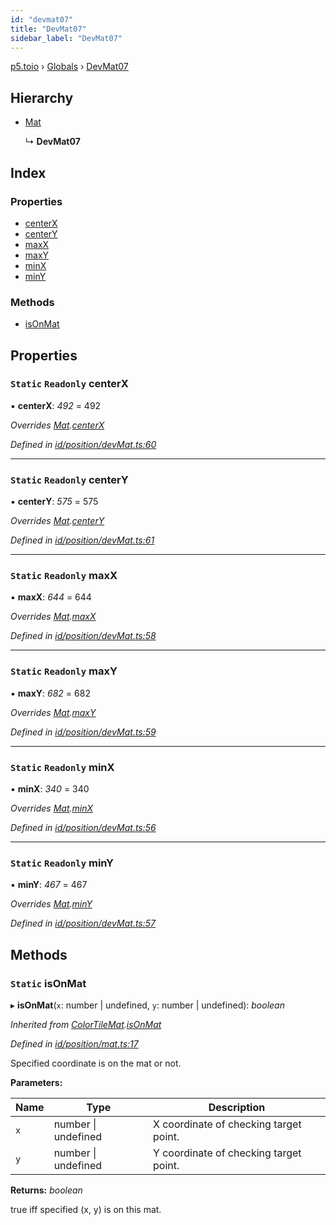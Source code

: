 ```yaml
---
id: "devmat07"
title: "DevMat07"
sidebar_label: "DevMat07"
---
```


[p5.toio](../index.md) › [Globals](../globals.md) › [DevMat07](devmat07.md)

## Hierarchy

* [Mat](mat.md)

  ↳ **DevMat07**

## Index

### Properties

* [centerX](devmat07.md#static-readonly-centerx)
* [centerY](devmat07.md#static-readonly-centery)
* [maxX](devmat07.md#static-readonly-maxx)
* [maxY](devmat07.md#static-readonly-maxy)
* [minX](devmat07.md#static-readonly-minx)
* [minY](devmat07.md#static-readonly-miny)

### Methods

* [isOnMat](devmat07.md#static-isonmat)

## Properties

### `Static` `Readonly` centerX

▪ **centerX**: *492* = 492

*Overrides [Mat](mat.md).[centerX](mat.md#static-protected-centerx)*

*Defined in [id/position/devMat.ts:60](https://github.com/tetunori/p5.toio/blob/1b39efe/src/id/position/devMat.ts#L60)*

___

### `Static` `Readonly` centerY

▪ **centerY**: *575* = 575

*Overrides [Mat](mat.md).[centerY](mat.md#static-protected-centery)*

*Defined in [id/position/devMat.ts:61](https://github.com/tetunori/p5.toio/blob/1b39efe/src/id/position/devMat.ts#L61)*

___

### `Static` `Readonly` maxX

▪ **maxX**: *644* = 644

*Overrides [Mat](mat.md).[maxX](mat.md#static-protected-maxx)*

*Defined in [id/position/devMat.ts:58](https://github.com/tetunori/p5.toio/blob/1b39efe/src/id/position/devMat.ts#L58)*

___

### `Static` `Readonly` maxY

▪ **maxY**: *682* = 682

*Overrides [Mat](mat.md).[maxY](mat.md#static-protected-maxy)*

*Defined in [id/position/devMat.ts:59](https://github.com/tetunori/p5.toio/blob/1b39efe/src/id/position/devMat.ts#L59)*

___

### `Static` `Readonly` minX

▪ **minX**: *340* = 340

*Overrides [Mat](mat.md).[minX](mat.md#static-protected-minx)*

*Defined in [id/position/devMat.ts:56](https://github.com/tetunori/p5.toio/blob/1b39efe/src/id/position/devMat.ts#L56)*

___

### `Static` `Readonly` minY

▪ **minY**: *467* = 467

*Overrides [Mat](mat.md).[minY](mat.md#static-protected-miny)*

*Defined in [id/position/devMat.ts:57](https://github.com/tetunori/p5.toio/blob/1b39efe/src/id/position/devMat.ts#L57)*

## Methods

### `Static` isOnMat

▸ **isOnMat**(`x`: number | undefined, `y`: number | undefined): *boolean*

*Inherited from [ColorTileMat](colortilemat.md).[isOnMat](colortilemat.md#static-isonmat)*

*Defined in [id/position/mat.ts:17](https://github.com/tetunori/p5.toio/blob/1b39efe/src/id/position/mat.ts#L17)*

Specified coordinate is on the mat or not.

**Parameters:**

Name | Type | Description |
------ | ------ | ------ |
`x` | number &#124; undefined | X coordinate of checking target point. |
`y` | number &#124; undefined | Y coordinate of checking target point.  |

**Returns:** *boolean*

true iff specified (x, y) is on this mat.
